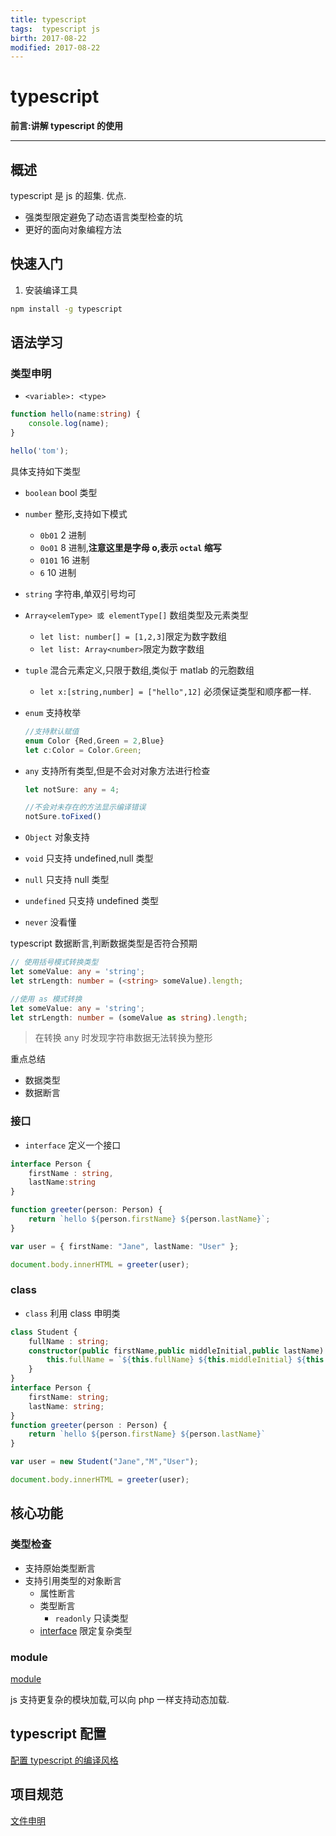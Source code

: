 ```yaml
---
title: typescript    
tags:  typescript js     
birth: 2017-08-22      
modified: 2017-08-22      
---
```


typescript
===
**前言:讲解 typescript 的使用**

---

## 概述
typescript 是 js 的超集.
优点.
* 强类型限定避免了动态语言类型检查的坑
* 更好的面向对象编程方法
## 快速入门
1. 安装编译工具

```bash
npm install -g typescript 
```

## 语法学习
### 类型申明
* `<variable>: <type>` 

```typescript
function hello(name:string) {
    console.log(name);
}

hello('tom');
```

具体支持如下类型

* `boolean` bool 类型
* `number` 整形,支持如下模式
    * `0b01` 2 进制
    * `0o01` 8 进制,**注意这里是字母 o,表示 `octal` 缩写**
    * `0101` 16 进制
    * `6` 10 进制
* `string` 字符串,单双引号均可
* `Array<elemType> 或 elementType[]` 数组类型及元素类型
    * `let list: number[] = [1,2,3]`限定为数字数组
    * `let list: Array<number>`限定为数字数组
*  `tuple` 混合元素定义,只限于数组,类似于 matlab 的元胞数组
    * `let x:[string,number] = ["hello",12]` 必须保证类型和顺序都一样.
* `enum` 支持枚举
    
    ```typescript
    //支持默认赋值
    enum Color {Red,Green = 2,Blue} 
    let c:Color = Color.Green;
    ```
* `any`  支持所有类型,但是不会对对象方法进行检查
    ```typescript
    let notSure: any = 4; 
    
    //不会对未存在的方法显示编译错误
    notSure.toFixed()
    ```
* `Object` 对象支持
* `void` 只支持 undefined,null 类型
* `null` 只支持 null 类型
* `undefined` 只支持 undefined 类型
* `never` 没看懂

typescript 数据断言,判断数据类型是否符合预期

```typescript
// 使用括号模式转换类型
let someValue: any = 'string';
let strLength: number = (<string> someValue).length;

//使用 as 模式转换
let someValue: any = 'string';
let strLength: number = (someValue as string).length;
```

> 在转换 any 时发现字符串数据无法转换为整形

重点总结
* 数据类型   
* 数据断言   

### 接口
* `interface` 定义一个接口

```typescript
interface Person {
    firstName : string,
    lastName:string
}

function greeter(person: Person) {
    return `hello ${person.firstName} ${person.lastName}`;
}

var user = { firstName: "Jane", lastName: "User" };

document.body.innerHTML = greeter(user);
```


### class
*  `class` 利用 class 申明类

```typescript
class Student {
    fullName : string;
    constructor(public firstName,public middleInitial,public lastName) {
        this.fullName = `${this.fullName} ${this.middleInitial} ${this.lastName} `
    }
} 
interface Person {
    firstName: string;
    lastName: string;
}
function greeter(person : Person) {
    return `hello ${person.firstName} ${person.lastName}`
}

var user = new Student("Jane","M","User");

document.body.innerHTML = greeter(user);
``` 


## 核心功能
### 类型检查
* 支持原始类型断言
* 支持引用类型的对象断言
    * 属性断言
    * 类型断言
        * `readonly` 只读类型
    * [interface](http://www.typescriptlang.org/docs/handbook/interfaces.html) 限定复杂类型
    

### module
[module](http://www.typescriptlang.org/docs/handbook/modules.html)

js 支持更复杂的模块加载,可以向 php 一样支持动态加载.

## typescript 配置

[配置 typescript 的编译风格](http://www.typescriptlang.org/docs/handbook/tsconfig-json.html)

## 项目规范
[文件申明](http://www.typescriptlang.org/docs/handbook/declaration-files/templates/module-class-d-ts.html)